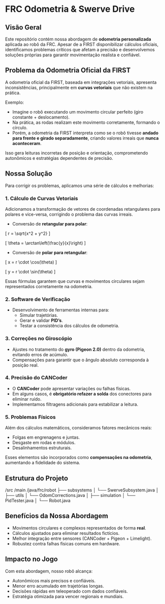# FRC Odometria & Swerve Drive  

## Visão Geral  
Este repositório contém nossa abordagem de **odometria personalizada** aplicada ao robô da FRC. Apesar de a FIRST disponibilizar cálculos oficiais, identificamos problemas críticos que afetam a precisão e desenvolvemos soluções próprias para garantir movimentação realista e confiável.  

## Problema da Odometria Oficial da FIRST  
A odometria oficial da FIRST, baseada em integrações vetoriais, apresenta inconsistências, principalmente em **curvas vetoriais** que não existem na prática.  

Exemplo:  
- Imagine o robô executando um movimento circular perfeito (giro constante + deslocamento).  
- Na prática, as rodas realizam este movimento corretamente, formando o círculo.  
- Porém, a odometria da FIRST interpreta como se o robô tivesse **andado para frente e girado separadamente**, criando valores irreais que **nunca aconteceram**.  

Isso gera leituras incorretas de posição e orientação, comprometendo autonômicos e estratégias dependentes de precisão.  

## Nossa Solução  
Para corrigir os problemas, aplicamos uma série de cálculos e melhorias:  

### 1. Cálculo de Curvas Vetoriais  
Adicionamos a transformação de vetores de coordenadas retangulares para polares e vice-versa, corrigindo o problema das curvas irreais.  

- Conversão de **retangular para polar**:  

\[
r = \sqrt{x^2 + y^2}
\]  

\[
\theta = \arctan\left(\frac{y}{x}\right)
\]  

- Conversão de **polar para retangular**:  

\[
x = r \cdot \cos(\theta)
\]  

\[
y = r \cdot \sin(\theta)
\]  

Essas fórmulas garantem que curvas e movimentos circulares sejam representados corretamente na odometria.  

### 2. Software de Verificação  
- Desenvolvimento de ferramentas internas para:  
  - Simular trajetórias.  
  - Gerar e validar **PID’s**.  
  - Testar a consistência dos cálculos de odometria.  

### 3. Correções no Giroscópio  
- Ajustes no tratamento do **gyro (Pigeon 2.0)** dentro da odometria, evitando erros de acúmulo.  
- Compensações para garantir que o ângulo absoluto corresponda à posição real.  

### 4. Precisão do CANCoder  
- O **CANCoder** pode apresentar variações ou falhas físicas.  
- Em alguns casos, é **obrigatório refazer a solda** dos conectores para eliminar ruído.  
- Implementamos filtragens adicionais para estabilizar a leitura.  

### 5. Problemas Físicos  
Além dos cálculos matemáticos, consideramos fatores mecânicos reais:  
- Folgas em engrenagens e juntas.  
- Desgaste em rodas e módulos.  
- Desalinhamentos estruturais.  

Esses elementos são incorporados como **compensações na odometria**, aumentando a fidelidade do sistema.  

## Estrutura do Projeto  
/src
/main
/java/frc/robot
├── subsystems
│ └── SwerveSubsystem.java
│
├── utils
│ └── OdomCorrections.java
│
├── simulation
│ └── PidTester.java
│
└── Robot.java


## Benefícios da Nossa Abordagem  
- Movimentos circulares e complexos representados de forma **real**.  
- Cálculos ajustados para eliminar resultados fictícios.  
- Melhor integração entre sensores (CANCoder + Pigeon + Limelight).  
- Robustez contra falhas físicas comuns em hardware.  

## Impacto no Jogo  
Com esta abordagem, nosso robô alcança:  
- Autonômicos mais precisos e confiáveis.  
- Menor erro acumulado em trajetórias longas.  
- Decisões rápidas em teleoperado com dados confiáveis.  
- Estratégia otimizada para vencer regionais e mundiais.  

